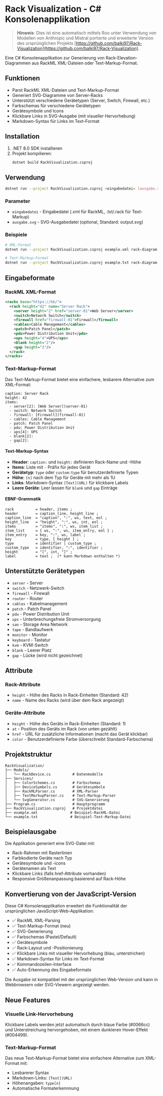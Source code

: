 # Rack Visualization - C# Konsolenapplikation

> **Hinweis**: Dies ist eine automatisch mittels Roo unter Verwendung von Modellen von Anthropic und Mistral portierte und erweiterte Version des ursprünglichen Projekts [https://github.com/balki97/Rack-Visualization](https://github.com/balki97/Rack-Visualization).

Eine C# Konsolenapplikation zur Generierung von Rack-Elevation-Diagrammen aus RackML XML-Dateien oder Text-Markup-Format.

## Funktionen

- Parst RackML XML-Dateien und Text-Markup-Format
- Generiert SVG-Diagramme von Server-Racks
- Unterstützt verschiedene Gerätetypen (Server, Switch, Firewall, etc.)
- Farbschemas für verschiedene Gerätetypen
- Gerätesymbole und Icons
- Klickbare Links in SVG-Ausgabe (mit visueller Hervorhebung)
- Markdown-Syntax für Links im Text-Format

## Installation

1. .NET 8.0 SDK installieren
2. Projekt kompilieren:
   ```bash
   dotnet build RackVisualization.csproj
   ```

## Verwendung

```bash
dotnet run --project RackVisualization.csproj <eingabedatei> [ausgabe.svg]
```

### Parameter

- `eingabedatei` - Eingabedatei (.xml für RackML, .txt/.rack für Text-Markup)
- `ausgabe.svg` - SVG-Ausgabedatei (optional, Standard: output.svg)

### Beispiele

```bash
# XML-Format
dotnet run --project RackVisualization.csproj example.xml rack-diagram.svg

# Text-Markup-Format
dotnet run --project RackVisualization.csproj example.txt rack-diagram.svg
```

## Eingabeformate

### RackML XML-Format

```xml
<racks base="https://kb/">
  <rack height="42" name="Server Rack">
    <server height="2" href="server-01">Web Server</server>
    <switch>Network Switch</switch>
    <firewall href="firewall-01">Firewall</firewall>
    <cables>Cable Management</cables>
    <patch>Patch Panel</patch>
    <pdu>Power Distribution Unit</pdu>
    <ups height="4">UPS</ups>
    <blank height="2"/>
    <gap height="2"/>
  </rack>
</racks>
```

### Text-Markup-Format

Das Text-Markup-Format bietet eine einfachere, lesbarere Alternative zum XML-Format:

```
caption: Server Rack
height: 42
items:
  - server[2]: [Web Server](server-01)
  - switch: Network Switch
  - firewall: [Firewall](firewall-01)
  - cables: Cable Management
  - patch: Patch Panel
  - pdu: Power Distribution Unit
  - ups[4]: UPS
  - blank[2]: 
  - gap[2]: 
```

#### Text-Markup-Syntax

- **Header**: `caption:` und `height:` definieren Rack-Name und -Höhe
- **Items**: Liste mit `-` Präfix für jedes Gerät
- **Gerätetyp**: `type` oder `custom:type` für benutzerdefinierte Typen
- **Höhe**: `[n]` nach dem Typ für Geräte mit mehr als 1U
- **Links**: Markdown-Syntax `[Text](URL)` für klickbare Labels
- **Leere Geräte**: Leer lassen für `blank` und `gap` Einträge

#### EBNF-Grammatik

```ebnf
rack          = header, items ;
header        = caption_line, height_line ;
caption_line  = "caption", ":", ws, text, eol ;
height_line   = "height", ":", ws, int, eol ;
items         = "items", ":", ws, item_list ;
item_list     = { ws, "-", ws, item_entry, eol } ;
item_entry    = key, ":", ws, label ;
key           = type, [ height ] ;
type          = identifier | custom_type ;
custom_type   = identifier, ":", identifier ;
height        = "[", int, "]" ;
label         = text ;  (* kann Markdown enthalten *)
```

## Unterstützte Gerätetypen

- `server` - Server
- `switch` - Netzwerk-Switch
- `firewall` - Firewall
- `router` - Router
- `cables` - Kabelmanagement
- `patch` - Patch Panel
- `pdu` - Power Distribution Unit
- `ups` - Unterbrechungsfreie Stromversorgung
- `san` - Storage Area Network
- `tape` - Bandlaufwerk
- `monitor` - Monitor
- `keyboard` - Tastatur
- `kvm` - KVM-Switch
- `blank` - Leerer Platz
- `gap` - Lücke (wird nicht gezeichnet)

## Attribute

### Rack-Attribute
- `height` - Höhe des Racks in Rack-Einheiten (Standard: 42)
- `name` - Name des Racks (wird über dem Rack angezeigt)

### Geräte-Attribute
- `height` - Höhe des Geräts in Rack-Einheiten (Standard: 1)
- `at` - Position des Geräts im Rack (von unten gezählt)
- `href` - URL für zusätzliche Informationen (macht das Gerät klickbar)
- `color` - Benutzerdefinierte Farbe (überschreibt Standard-Farbschema)

## Projektstruktur

```
RackVisualization/
├── Models/
│   └── RackDevice.cs          # Datenmodelle
├── Services/
│   ├── ColorSchemes.cs        # Farbschemas
│   ├── DeviceSymbols.cs       # Gerätesymbole
│   ├── RackMLParser.cs        # XML-Parser
│   ├── TextMarkupParser.cs    # Text-Markup-Parser
│   └── SvgGenerator.cs        # SVG-Generierung
├── Program.cs                 # Hauptprogramm
├── RackVisualization.csproj   # Projektdatei
├── example.xml               # Beispiel-RackML-Datei
└── example.txt               # Beispiel-Text-Markup-Datei
```

## Beispielausgabe

Die Applikation generiert eine SVG-Datei mit:
- Rack-Rahmen mit Rasterlinien
- Farbkodierte Geräte nach Typ
- Gerätesymbole und -icons
- Gerätenamen als Text
- Klickbare Links (falls href-Attribute vorhanden)
- Responsive Größenanpassung basierend auf Rack-Höhe

## Konvertierung von der JavaScript-Version

Diese C# Konsolenapplikation erweitert die Funktionalität der ursprünglichen JavaScript-Web-Applikation:

- ✅ RackML XML-Parsing
- ✅ Text-Markup-Format (neu)
- ✅ SVG-Generierung
- ✅ Farbschemas (Pastel/Default)
- ✅ Gerätesymbole
- ✅ Rack-Layout und -Positionierung
- ✅ Klickbare Links mit visueller Hervorhebung (blau, unterstrichen)
- ✅ Markdown-Syntax für Links im Text-Format
- ✅ Kommandozeilen-Interface
- ✅ Auto-Erkennung des Eingabeformats

Die Ausgabe ist kompatibel mit der ursprünglichen Web-Version und kann in Webbrowsern oder SVG-Viewern angezeigt werden.

## Neue Features

### Visuelle Link-Hervorhebung
Klickbare Labels werden jetzt automatisch durch blaue Farbe (#0066cc) und Unterstreichung hervorgehoben, mit einem dunkleren Hover-Effekt (#004499).

### Text-Markup-Format
Das neue Text-Markup-Format bietet eine einfachere Alternative zum XML-Format mit:
- Lesbarerer Syntax
- Markdown-Links: `[Text](URL)`
- Höhenangaben: `type[n]`
- Automatische Formaterkennnung